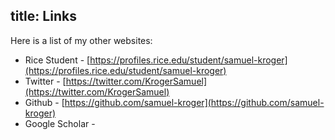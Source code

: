 ## title: Links


Here is a list of my other websites:

- Rice Student - [https://profiles.rice.edu/student/samuel-kroger](https://profiles.rice.edu/student/samuel-kroger)
- Twitter - [https://twitter.com/KrogerSamuel](https://twitter.com/KrogerSamuel)
- Github - [https://github.com/samuel-kroger](https://github.com/samuel-kroger)
- Google Scholar -